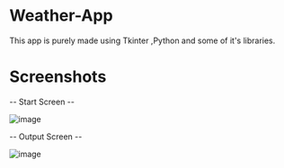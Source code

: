 # Weather-App
This app is purely made using Tkinter ,Python and some of it's libraries.

# Screenshots
-- Start Screen --


![image](https://github.com/user-attachments/assets/4db5ba4c-b6f0-48a0-8d7d-5d9b48cbf053)

-- Output Screen --
                                
![image](https://github.com/user-attachments/assets/5a2920f8-34ea-4286-b9a0-9a896ef2035d)


